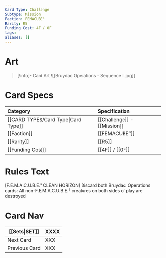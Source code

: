 ```yaml
---
Card Type: Challenge
Subtype: Mission
Faction: FEMACUBE³
Rarity: R5
Funding Cost: 4F / 0F
tags: 
aliases: []
---
```

# Art

> [!info]- Card Art
> ![[Bruydac Operations - Sequence II.jpg]]

# Card Specs

| Category | Specification| 
| :--- | :--- |
| [[CARD TYPES/Card Type\|Card Type]] | [[Challenge]] - [[Mission]] |  
| [[Faction]] | [[FEMACUBE³]] |  
| [[Rarity]] | [[R5]] |  
| [[Funding Cost]] | [[4F]] / [[0F]] |  

# Rules Text  

[F.E.M.A.C.U.B.E.³ CLEAN HORIZON] 
Discard both Bruydac: Operations cards: 
All non-F.E.M.A.C.U.B.E.³ creatures on both sides of play are destroyed

# Card Nav

| [[Sets\|SET]]           | XXXX          |
| ------------- | ------------------------------ |
| Next Card     | XXX |
| Previous Card | XXX |


